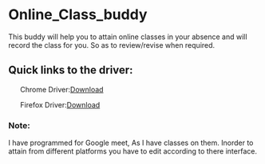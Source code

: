 # Online_Class_buddy
This buddy will help you to attain online classes in your absence and will record the class for you. So as to review/revise when required.

## Quick links to the driver:
<ul>Chrome Driver:<a href="https://chromedriver.chromium.org/downloads" target="_blank" >Download</a></ul>
<ul>Firefox Driver:<a href="https://github.com/mozilla/geckodriver/releases" target="_blank">Download</a></ul>

### Note:
I have programmed for Google meet, As I have classes on them. Inorder to attain from different platforms you have to edit according to there interface.
